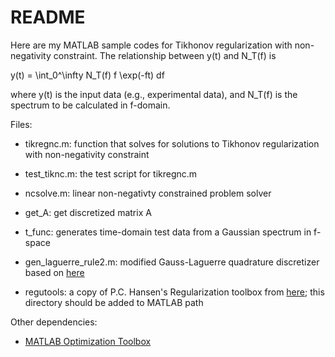 README
======

Here are my MATLAB sample codes for Tikhonov regularization with non-negativity constraint. The relationship between y(t) and N_T(f) is 

y(t) = \int_0^\infty N_T(f) f \exp(-ft) df

where y(t) is the input data (e.g., experimental data), and N_T(f) is the spectrum to be calculated in f-domain. 

Files: 

* tikregnc.m: function that solves for solutions to Tikhonov regularization with non-negativity constraint

* test_tiknc.m: the test script for tikregnc.m

* ncsolve.m: linear non-negativty constrained problem solver

* get_A: get discretized matrix A

* t_func: generates time-domain test data from a Gaussian spectrum in f-space

* gen_laguerre_rule2.m: modified Gauss-Laguerre quadrature discretizer based on [here](http://people.sc.fsu.edu/~jburkardt/m_src/gen_laguerre_rule/gen_laguerre_rule.html)

* regutools: a copy of P.C. Hansen's Regularization toolbox from [here](http://www2.imm.dtu.dk/~pcha/Regutools/); this directory should be added to MATLAB path

Other dependencies: 

* [MATLAB Optimization Toolbox](http://www.mathworks.com/products/optimization/)